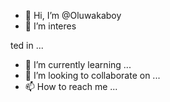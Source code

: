 - 👋 Hi, I’m @Oluwakaboy
- 👀 I’m interes

ted in ...
- 🌱 I’m currently learning ...
- 💞️ I’m looking to collaborate on ...
- 📫 How to reach me ...

<!---
Oluwakaboy/Oluwakaboy is a ✨ special ✨ repository because its `README.md` (this file) appears on your GitHub profile.
You can click the Preview link to take a look at your changes.
--->
